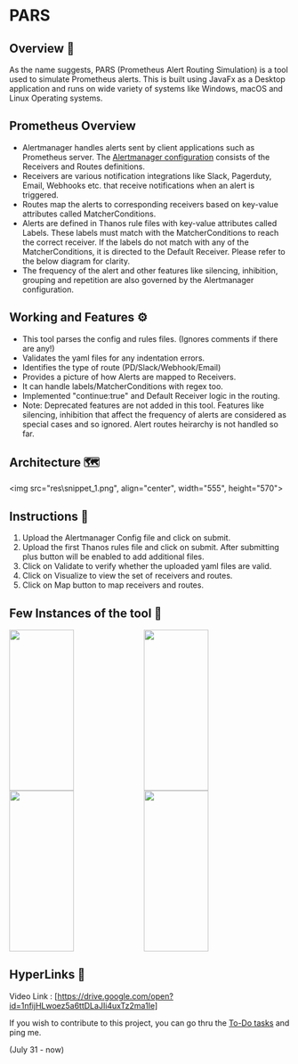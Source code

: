 # PARS 

## Overview :red_envelope:

As the name suggests, PARS (Prometheus Alert Routing Simulation) is a tool used to simulate Prometheus alerts. This is built using JavaFx as a Desktop application and runs on wide variety of systems like Windows, macOS and Linux Operating systems.

## Prometheus Overview 

- Alertmanager handles alerts sent by client applications such as Prometheus server. The [Alertmanager configuration](https://prometheus.io/docs/alerting/latest/configuration/) consists of the Receivers and Routes definitions. 
- Receivers are various notification integrations like Slack, Pagerduty, Email, Webhooks etc. that receive notifications when an alert is triggered.
- Routes map the alerts to corresponding receivers based on key-value attributes called MatcherConditions.
- Alerts are defined in Thanos rule files with key-value attributes called Labels. These labels must match with the MatcherConditions to reach the correct receiver. If the labels do not match with any of the MatcherConditions, it is directed to the Default Receiver. Please refer to the below diagram for clarity.
- The frequency of the alert and other features like silencing, inhibition, grouping and repetition are also governed by the Alertmanager configuration.

## Working and Features :gear:

- This tool parses the config and rules files. (Ignores comments if there are any!)
- Validates the yaml files for any indentation errors.
- Identifies the type of route (PD/Slack/Webhook/Email)
- Provides a picture of how Alerts are mapped to Receivers.
- It can handle labels/MatcherConditions with regex too.
- Implemented "continue:true" and Default Receiver logic in the routing.
- Note: Deprecated features are not added in this tool. Features like silencing, inhibition that affect the frequency of alerts are considered as special cases and so ignored. Alert routes heirarchy is not handled so far.

## Architecture :world_map:

<img src="res\snippet_1.png", align="center", width="555", height="570">

## Instructions :closed_book:

1. Upload the Alertmanager Config file and click on submit.
2. Upload the first Thanos rules file and click on submit. After submitting plus button will be enabled to add additional files.
3. Click on Validate to verify whether the uploaded yaml files are valid.
4. Click on Visualize to view the set of receivers and routes.
5. Click on Map button to map receivers and routes.

## Few Instances of the tool :camera_flash:
<img align="left" width="48%" height="289" src="https://github.com/sathiyajith/PASV/blob/main/res/snippet_1.png">
<img align="center" width="48%" height="289" src="https://github.com/sathiyajith/PASV/blob/main/res/snippet_2.png">


<img align="left" width="48%" height="289" src="https://github.com/sathiyajith/PASV/blob/main/res/snippet_3.png">
<img align="center" width="48%" height="289" src="https://github.com/sathiyajith/PASV/blob/main/res/snippet_4.png">

##  HyperLinks :paperclip:
Video Link : [https://drive.google.com/open?id=1nfijHLwoez5a6ttDLaJIi4uxTz2ma1Ie]

If you wish to contribute to this project, you can go thru the [To-Do tasks](https://github.com/sathiyajith/PARS/blob/main/res/ToDo.txt) and ping me.

(July 31 - now)
